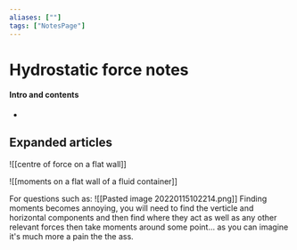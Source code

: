 ```yaml
---
aliases: [""]
tags: ["NotesPage"]
---
```


# Hydrostatic force notes

#### Intro and contents
- 


## Expanded articles

![[centre of force on a flat wall]]

![[moments on a flat wall of a fluid container]]

For questions such as:
![[Pasted image 20220115102214.png]]
Finding moments becomes annoying, you will need to find the verticle and horizontal components and then find where they act as well as any other relevant forces then take moments around some point... as you can imagine it's much more a pain the the ass.